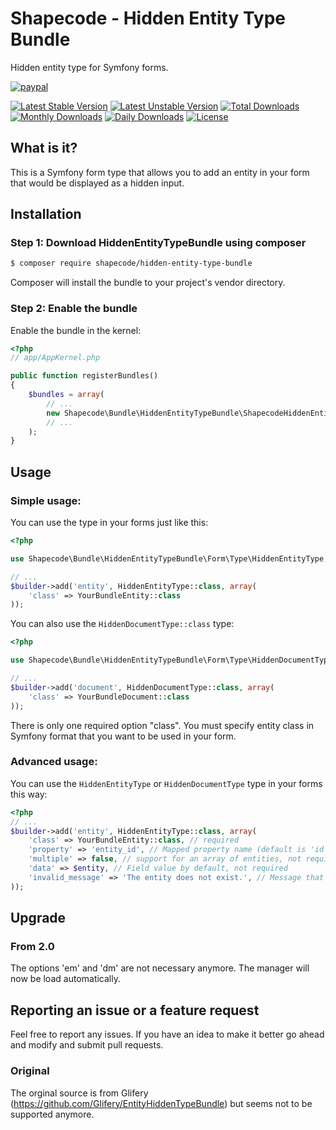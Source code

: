 Shapecode - Hidden Entity Type Bundle
============

Hidden entity type for Symfony forms.

[![paypal](https://img.shields.io/badge/Donate-Paypal-blue.svg)](http://paypal.me/nloges)

[![Latest Stable Version](https://poser.pugx.org/shapecode/hidden-entity-type-bundle/v/stable)](https://packagist.org/packages/shapecode/hidden-entity-type-bundle)
[![Latest Unstable Version](https://poser.pugx.org/shapecode/hidden-entity-type-bundle/v/unstable)](https://packagist.org/packages/shapecode/hidden-entity-type-bundle)
[![Total Downloads](https://poser.pugx.org/shapecode/hidden-entity-type-bundle/downloads)](https://packagist.org/packages/shapecode/hidden-entity-type-bundle)
[![Monthly Downloads](https://poser.pugx.org/shapecode/hidden-entity-type-bundle/d/monthly)](https://packagist.org/packages/shapecode/hidden-entity-type-bundle)
[![Daily Downloads](https://poser.pugx.org/shapecode/hidden-entity-type-bundle/d/daily)](https://packagist.org/packages/shapecode/hidden-entity-type-bundle)
[![License](https://poser.pugx.org/shapecode/hidden-entity-type-bundle/license)](https://packagist.org/packages/shapecode/hidden-entity-type-bundle)

## What is it?

This is a Symfony form type that allows you to add an entity in your form that would be displayed as a hidden input.

## Installation

### Step 1: Download HiddenEntityTypeBundle using composer
```bash
$ composer require shapecode/hidden-entity-type-bundle
```
Composer will install the bundle to your project's vendor directory.

### Step 2: Enable the bundle
Enable the bundle in the kernel:
```php
<?php
// app/AppKernel.php

public function registerBundles()
{
    $bundles = array(
        // ...
        new Shapecode\Bundle\HiddenEntityTypeBundle\ShapecodeHiddenEntityTypeBundle(),
        // ...
    );
}
```

## Usage

### Simple usage:
You can use the type in your forms just like this:
```php
<?php

use Shapecode\Bundle\HiddenEntityTypeBundle\Form\Type\HiddenEntityType;

// ...
$builder->add('entity', HiddenEntityType::class, array(
    'class' => YourBundleEntity::class
));
```
You can also use the `HiddenDocumentType::class` type:
```php
<?php

use Shapecode\Bundle\HiddenEntityTypeBundle\Form\Type\HiddenDocumentType;

// ...
$builder->add('document', HiddenDocumentType::class, array(
    'class' => YourBundleDocument::class
));
```
There is only one required option "class". You must specify entity class in Symfony format that you want to be used in your form.

### Advanced usage:
You can use the `HiddenEntityType` or `HiddenDocumentType` type in your forms this way:
```php
<?php
// ...
$builder->add('entity', HiddenEntityType::class, array(
    'class' => YourBundleEntity::class, // required
    'property' => 'entity_id', // Mapped property name (default is 'id'), not required
    'multiple' => false, // support for an array of entities, not required
    'data' => $entity, // Field value by default, not required
    'invalid_message' => 'The entity does not exist.', // Message that would be shown if no entity found, not required
));
```

## Upgrade

### From 2.0
The options 'em' and 'dm' are not necessary anymore. The manager will now be load automatically.

## Reporting an issue or a feature request
Feel free to report any issues. If you have an idea to make it better go ahead and modify and submit pull requests.

### Original

The orginal source is from Glifery (https://github.com/Glifery/EntityHiddenTypeBundle) but seems not to be supported anymore.
